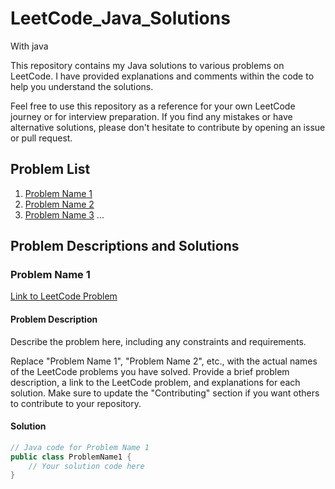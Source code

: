 # LeetCode_Java_Solutions
With java

This repository contains my Java solutions to various problems on LeetCode. I have provided explanations and comments within the code to help you understand the solutions.

Feel free to use this repository as a reference for your own LeetCode journey or for interview preparation. If you find any mistakes or have alternative solutions, please don't hesitate to contribute by opening an issue or pull request.

## Problem List

1. [Problem Name 1](#problem-name-1)
2. [Problem Name 2](#problem-name-2)
3. [Problem Name 3](#problem-name-3)
   ...

## Problem Descriptions and Solutions

### Problem Name 1

[Link to LeetCode Problem](#)

#### Problem Description

Describe the problem here, including any constraints and requirements.

Replace "Problem Name 1", "Problem Name 2", etc., with the actual names of the LeetCode problems you have solved. Provide a brief problem description, a link to the LeetCode problem, and explanations for each solution. Make sure to update the "Contributing" section if you want others to contribute to your repository.


#### Solution

```java
// Java code for Problem Name 1
public class ProblemName1 {
    // Your solution code here
}
